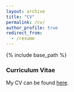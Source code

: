 ```yaml
---
layout: archive
title: "CV"
permalink: /cv/
author_profile: true
redirect_from:
  - /resume
---
```


{% include base_path %}

### Curriculum Vitae

My CV can be found [here](../files/Turner_CV_2022_Full.pdf).
